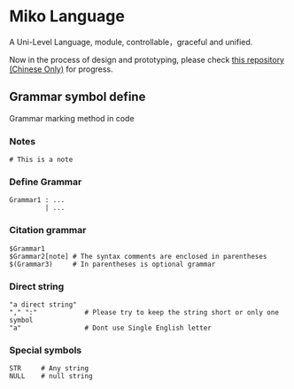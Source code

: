 # Miko Language

A Uni-Level Language, module, controllable，graceful and unified.

Now in the process of design and prototyping, please check [this repository (Chinese Only)](https://github.com/kgs233/MikoLangIdea "Miko Lang Idea") for progress.

## Grammar symbol define

Grammar marking method in code

### Notes

    # This is a note

### Define Grammar

    Grammar1 : ...
             | ...

### Citation grammar

    $Grammar1
    $Grammar2[note] # The syntax comments are enclosed in parentheses
    $(Grammar3)     # In parentheses is optional grammar

### Direct string

    "a direct string"
    "," ":"            # Please try to keep the string short or only one symbol
    "a"                # Dont use Single English letter

### Special symbols

    STR     # Any string
    NULL    # null string
